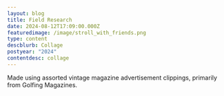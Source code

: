 ```yaml
---
layout: blog
title: Field Research
date: 2024-08-12T17:09:00.000Z
featuredimage: /image/stroll_with_friends.png
type: content
descblurb: Collage
postyear: "2024"
contentdesc: collage
---
```

Made using assorted vintage magazine advertisement clippings, primarily from Golfing Magazines.
